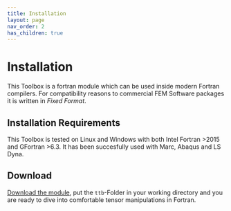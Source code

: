 ```yaml
---
title: Installation
layout: page
nav_order: 2
has_children: true
---
```


# Installation

This Toolbox is a fortran module which can be used inside modern Fortran compilers. For compatibility reasons to commercial FEM Software packages it is written in _Fixed Format_.

## Installation Requirements
This Toolbox is tested on Linux and Windows with both Intel Fortran >2015 and GFortran >6.3. It has been succesfully used with Marc, Abaqus and LS Dyna.

## Download
[Download the module](https://github.com/adtzlr/ttb/archive/main.zip), put the `ttb`-Folder in your working directory and you are ready to dive into comfortable tensor manipulations in Fortran.
